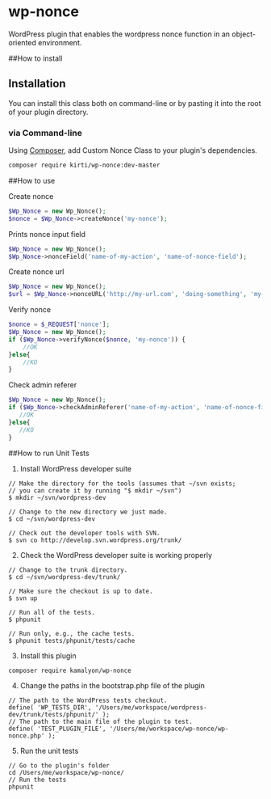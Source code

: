 # wp-nonce
WordPress plugin that enables the wordpress nonce function in an object-oriented environment.

##How to install

## Installation

You can install this class both on command-line or by pasting it into the root of your plugin directory.

### via Command-line

Using [Composer](https://getcomposer.org/), add Custom Nonce Class to your plugin's dependencies.

```sh
composer require kirti/wp-nonce:dev-master
```

##How to use

Create nonce
```php
$Wp_Nonce = new Wp_Nonce();
$nonce = $Wp_Nonce->createNonce('my-nonce');
```

Prints nonce input field
```php
$Wp_Nonce = new Wp_Nonce();
$Wp_Nonce->nonceField('name-of-my-action', 'name-of-nonce-field');
```

Create nonce url 
```php
$Wp_Nonce = new Wp_Nonce();
$url = $Wp_Nonce->nonceURL('http://my-url.com', 'doing-something', 'my-nonce');
```

Verify nonce
```php
$nonce = $_REQUEST['nonce'];
$Wp_Nonce = new Wp_Nonce();
if ($Wp_Nonce->verifyNonce($nonce, 'my-nonce')) {
    //OK  
}else{
    //KO
}
```

Check admin referer
 ```php
 $Wp_Nonce = new Wp_Nonce();
 if ($Wp_Nonce->checkAdminReferer('name-of-my-action', 'name-of-nonce-field')) {
    //OK
 }else{
    //KO
 }
 ```
 
##How to run Unit Tests

1) Install WordPress developer suite
```
// Make the directory for the tools (assumes that ~/svn exists; 
// you can create it by running "$ mkdir ~/svn")
$ mkdir ~/svn/wordpress-dev
 
// Change to the new directory we just made.
$ cd ~/svn/wordpress-dev
 
// Check out the developer tools with SVN.
$ svn co http://develop.svn.wordpress.org/trunk/
```

2) Check the WordPress developer suite is working properly
```
// Change to the trunk directory.
$ cd ~/svn/wordpress-dev/trunk/
 
// Make sure the checkout is up to date.
$ svn up
 
// Run all of the tests.
$ phpunit
 
// Run only, e.g., the cache tests.
$ phpunit tests/phpunit/tests/cache
```

3) Install this plugin
```
composer require kamalyon/wp-nonce
```

4) Change the paths in the bootstrap.php file of the plugin
```
// The path to the WordPress tests checkout.
define( 'WP_TESTS_DIR', '/Users/me/workspace/wordpress-dev/trunk/tests/phpunit/' );
// The path to the main file of the plugin to test.
define( 'TEST_PLUGIN_FILE', '/Users/me/workspace/wp-nonce/wp-nonce.php' );
 ```
 
5) Run the unit tests
 ```
// Go to the plugin's folder
cd /Users/me/workspace/wp-nonce/
// Run the tests
phpunit
 ```